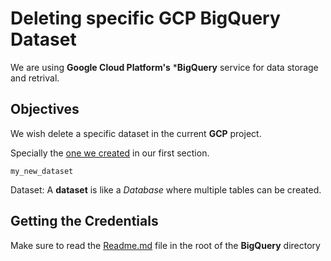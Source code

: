 # Deleting specific GCP BigQuery Dataset

We are using **Google Cloud Platform's** ***BigQuery** service 
for data storage and retrival.

## Objectives

We wish delete a specific dataset in the current **GCP** project.

Specially the [one we created](../01_CreateDataset) in our first section.

`my_new_dataset` 

Dataset:
    A **dataset** is like a *Database* where multiple tables can be created. 

## Getting the Credentials

Make sure to read the [Readme.md](../Readme.md) file in the root of the **BigQuery** directory